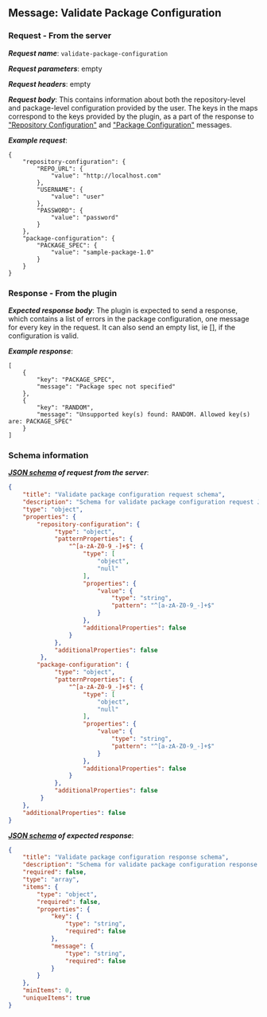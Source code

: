 ## Message: Validate Package Configuration
 
### Request - From the server

***Request name***: ```validate-package-configuration```

***Request parameters***: empty

***Request headers***: empty

***Request body***: This contains information about both the repository-level and package-level configuration provided by the user. The keys in the maps correspond to the keys provided by the plugin, as a part of the response to ["Repository Configuration"](repository_configuration.md) and ["Package Configuration"](package_configuration.md) messages.
 
***Example request***:
```{json}
{
    "repository-configuration": {
        "REPO_URL": {
            "value": "http://localhost.com"
        },
        "USERNAME": {
            "value": "user"
        },
        "PASSWORD": {
            "value": "password"
        }
    },
    "package-configuration": {
        "PACKAGE_SPEC": {
            "value": "sample-package-1.0"
        }
    }
}
```

### Response - From the plugin

***Expected response body***: The plugin is expected to send a response, which contains a list of errors in the package configuration, one message for every key in the request. It can also send an empty list, ie [], if the configuration is valid.

***Example response***:
```{json}
[
    {
        "key": "PACKAGE_SPEC",
        "message": "Package spec not specified"
    },
    {
        "key": "RANDOM",
        "message": "Unsupported key(s) found: RANDOM. Allowed key(s) are: PACKAGE_SPEC"
    }
]
```

### Schema information

***[JSON schema](http://json-schema.org) of request from the server***:
```json
{
    "title": "Validate package configuration request schema",
    "description": "Schema for validate package configuration request Json",
    "type": "object",
    "properties": {
        "repository-configuration": {
             "type": "object",
             "patternProperties": {
                 "^[a-zA-Z0-9_-]+$": {
                     "type": [
                         "object",
                         "null"
                     ],
                     "properties": {
                         "value": {
                             "type": "string",
                             "pattern": "^[a-zA-Z0-9_-]+$"
                         }
                     },
                     "additionalProperties": false
                 }
             },
             "additionalProperties": false
         },
        "package-configuration": {
             "type": "object",
             "patternProperties": {
                 "^[a-zA-Z0-9_-]+$": {
                     "type": [
                         "object",
                         "null"
                     ],
                     "properties": {
                         "value": {
                             "type": "string",
                             "pattern": "^[a-zA-Z0-9_-]+$"
                         }
                     },
                     "additionalProperties": false
                 }
             },
             "additionalProperties": false
         }
    },
    "additionalProperties": false
}
```

***[JSON schema](http://json-schema.org) of expected response***:
```json
{
    "title": "Validate package configuration response schema",
    "description": "Schema for validate package configuration response json",
    "required": false,
    "type": "array",
    "items": {
        "type": "object",
        "required": false,
        "properties": {
            "key": {
                "type": "string",
                "required": false
            },
            "message": {
                "type": "string",
                "required": false
            }
        }
    },
    "minItems": 0,
    "uniqueItems": true
}
```
